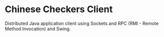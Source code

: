 # Chinese Checkers Client

Distributed Java application client using Sockets and RPC (RMI - Remote Method Invocation) and Swing.
